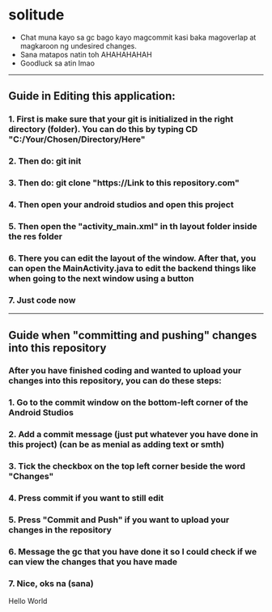 # solitude

- Chat muna kayo sa gc bago kayo magcommit kasi baka magoverlap at magkaroon ng undesired changes.
- Sana matapos natin toh AHAHAHAHAH
- Goodluck sa atin lmao
__________________________________________________________________________________________________________________________________________________
## Guide in Editing this application:
### 1. First is make sure that your git is initialized in the right directory (folder). You can do this by typing CD "C:/Your/Chosen/Directory/Here"
### 2. Then do: git init
### 3. Then do: git clone "https://Link to this repository.com"
### 4. Then open your android studios and open this project
### 5. Then open the "activity_main.xml" in th layout folder inside the res folder
### 6. There you can edit the layout of the window. After that, you can open the MainActivity.java to edit the backend things like when going to the next window using a button
### 7. Just code now

__________________________________________________________________________________________________________________________________________________
## Guide when "committing and pushing" changes into this repository
### After you have finished coding and wanted to upload your changes into this repository, you can do these steps:
### 1. Go to the commit window on the bottom-left corner of the Android Studios
### 2. Add a commit message (just put whatever you have done in this project) (can be as menial as adding text or smth)
### 3. Tick the checkbox on the top left corner beside the word "Changes"
### 4. Press commit if you want to still edit
### 5. Press "Commit and Push" if you want to upload your changes in the repository 
### 6. Message the gc that you have done it so I could check if we can view the changes that you have made
### 7. Nice, oks na (sana)

Hello World
